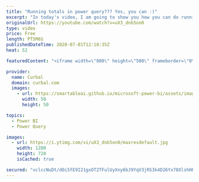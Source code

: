 ```yaml
---
title: "Running totals in power query??? Yes, you can :)"
excerpt: "In today's video, I am going to show you how you can do running totals or cummulative totals in Power Query, but do this only if you have no way to do it using DAX.  Also, I will show you how List.Range work, really cool function :)  Here you can download all the pbix files: https://curbal.com/donwload-center"
originalUrl: https://youtube.com/watch?v=uX3_dnb5on0
type: video
price: Free
length: PT5M6S
publishedDateTime: 2020-07-01T12:18:35Z
heat: 52

featuredContent: "<iframe width=\"800\" height=\"500\" frameborder=\"0\" src=\"https://www.youtube.com/embed/uX3_dnb5on0\" allow=\"accelerometer; autoplay; encrypted-media; gyroscope; picture-in-picture\" allowfullscreen></iframe>"

provider:
  name: Curbal
  domain: curbal.com
  images:
    - url: https://smartableai.github.io/microsoft-power-bi/assets/images/organizations/curbal.com-50x50.jpg
      width: 50
      height: 50

topics:
  - Power BI
  - Power Query

images:
  - url: https://i.ytimg.com/vi/uX3_dnb5on0/maxresdefault.jpg
    width: 1280
    height: 720
    isCached: true

secured: "vclccNuDt/dOi5fE9I21gxOT2TFulUyXny6bJ9YqV3jRS3k4D26Yx78XlshHPXtYb5SSHn+YoT+zrzOC9SUXC11AGRtnONk1tPrpAWYC1yDvkiM/JntHVDoyf/UQNLRQYzSvNxDVZzLirl/c8E2u9S/hg9M/v24PX1lu2PkbvT/O9ho9eFW02bJAnLpkZndFl61MzpVoMjsruIqxRCx0v3hDtc1ku1KsPd+8E0sYX0X7BdGW8wRtaCyF+XJck3PvfXWFEILT7uZjdrGRrINCDwry4TZhtmCIrnAFwSpbqDfMYWfwbs//0CU+dMQjDNRM98Tv/0eDVRarJvcyyNBmpnDkCbaxbT5wSEkhuH+8ZFRyTe54J6eO0UwPln2Wyg1nYYH/Ee/1VVTEbWxhw+PQIlDigO/QtyrtfGAHfcJAFJw=;WrUoq/szr3Av2Db5tLEQKg=="
---
```


